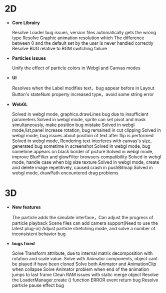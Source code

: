 # 2D

- **Core Librairy**

  Resolve Loader bug issues, version files automatically gets the wrong type
  Resolve Graphic animation resolution which The difference between 0 and the default set by the user is never handled correctly
  Resolve BUG relative to BGM switching failure


- **Particles issues**

  Unify the effect of particle colors in Webgl and Canvas modes

- **UI**

  Resolves when the Label modifies text，bug appear before in Layout
  Button's stateNum property increased type，avoid some string error

- **WebGL**

  Solved in webgl mode, graphics.drawLines bug due to insufficient parameters
  Solved in webgl mode, sprite can set pivot and mask simultaneously, make position bug mistake 
  Solved in webgl mode,list,panel increase rotation, bug remained in cut clipping
  Solved in webgl mode, bug issues about position of text after flip is performed
  Solved in webgl mode, Rendering text interferes with canvas's size, generated bug sometime in screenshot
  Solved in webgl mode, bug sometime appears on black border of picture
  Solved in webgl mode, improve BlurFilter and glowFilter browsers compatibility
  Solved in webgl mode, handle case when big size texture
  Solved in webgl mode, create and delete image repetitively, caused crash in pushBitmap
  Solved in webgl mode, drawPath encountered drag problems

# 3D

- **New features**

  The particle adds the simulate interface，Can adjust the progress of particle playback
  Scene files can add camera support(Need to use the latest plug-in)
  Adjust particle stretching mode, and solve a number of inconsistent behavior bug

- **bugs fixed**

  Solve Transform attribute, due to internal matrix decomposition with rotation and scale value.
  Solve with Animator components, object cant be played if have been cloned
  Solve both Animator and AnimationClip when collapse
  Solve Animator problem when end of the animation jumps to last frame
  Clean RAM issues with static merge object
  Resolve the LoaderManager.create () function ERROR event return bug
  Resolve particle pause effect bug
